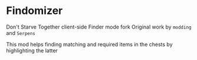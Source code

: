 # Findomizer
Don't Starve Together client-side Finder mode fork
Original work by `modding` and `Serpens` 

This mod helps finding matching and required items in the chests by highlighting the latter
